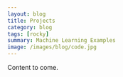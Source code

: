 ```yaml
---
layout: blog
title: Projects
category: blog
tags: [rocky]  
summary: Machine Learning Examples
image: /images/blog/code.jpg
---
```

Content to come.
